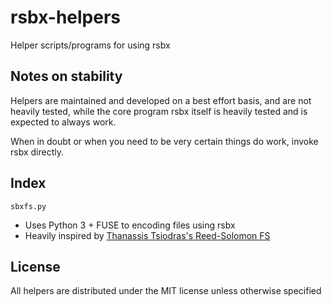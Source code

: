 # rsbx-helpers
Helper scripts/programs for using rsbx

## Notes on stability
Helpers are maintained and developed on a best effort basis, and are not heavily tested, while the core program rsbx itself is heavily tested and is expected to always work.

When in doubt or when you need to be very certain things do work, invoke rsbx directly.

## Index
`sbxfs.py`
- Uses Python 3 + FUSE to encoding files using rsbx
- Heavily inspired by [Thanassis Tsiodras's Reed-Solomon FS](https://www.thanassis.space/rsbep.html)

## License
All helpers are distributed under the MIT license unless otherwise specified
